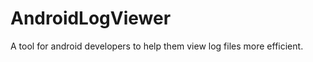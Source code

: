 AndroidLogViewer
================

A tool for android developers to help them view log files more efficient.
